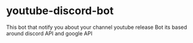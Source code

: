 ﻿# youtube-discord-bot
This bot that notify you about your channel youtube release
Bot its based around discord API and google API
